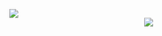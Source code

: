 
<div>
<img align="center" src="https://profile-counter.glitch.me/pakping/count.svg" />
</div>
<div align="center">
 <img src="https://github.com/pakping/pakping/blob/main/butt.gif" />
</div>


